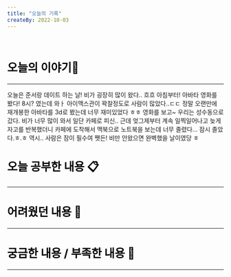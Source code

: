 ```yaml
---
title: "오늘의 기록"
createBy: 2022-10-03
---
```



<br>

<h2 style="font-size:26px; color:black ">오늘의 이야기🧧</h2>

--- 
오늘은 준서랑 데이트 하는 날! 비가 굉장히 많이 왔다.. 흐흐 아침부터! 아바타 영화를 봤다! 8시? 였는데 와ㅏ 아이맥스관이 꽉찰정도로 사람이 많았다..ㄷㄷ
정말 오랜만에 재개봉한 아바타를 3d로 봤는데 너무 재미있었다 ㅎㅎ 영화를 보고~ 우리는 성수동으로 갔다. 비가 너무 많이 와서 일단 카페로 피신..
근데 엊그제부터 계속 일찍일어나고 늦게자고를 반복했더니 카페에 도착해서 맥북으로 노트북을 보는데 너무 졸렸다... 잠시 졸았다.ㅎ.ㅎ 역시.. 사람은 잠이 필수여
쨋든! 비만 안왔으면 완벽했을 날이였당 ㅎ


####  
<h2 style="font-size:26px; color:black ">오늘 공부한 내용 📋</h2>

---

<h2 style="font-size:26px; color:black ">어려웠던 내용 🤢</h2>

---

<h2 style="font-size:26px; color:black ">궁금한 내용 / 부족한 내용 🧐</h2>

--- 

